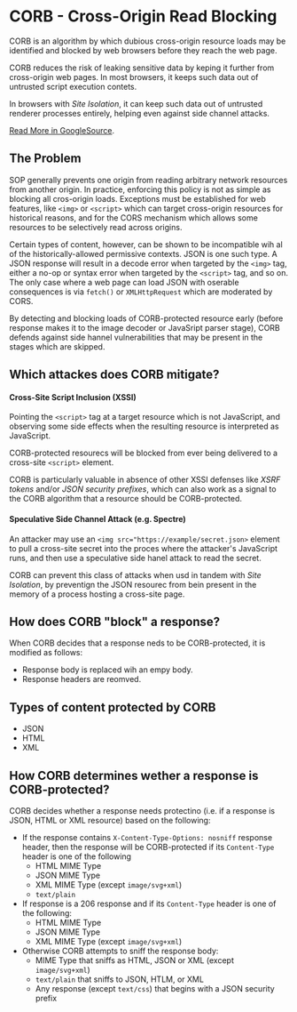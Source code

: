 # CORB - Cross-Origin Read Blocking

CORB is an algorithm by which dubious cross-origin resource loads may be identified and blocked by web browsers before they reach the web page.

CORB reduces the risk of leaking sensitive data by keping it further from cross-origin web pages. In most browsers, it keeps such data out of untrusted script execution contets.

In browsers with _Site Isolation_, it can keep such data out of untrusted renderer processes entirely, helping even against side channel attacks.

[Read More in GoogleSource](https://chromium.googlesource.com/chromium/src/+/master/services/network/cross_origin_read_blocking_explainer.md).

## The Problem

SOP generally prevents one origin from reading arbitrary network resources from another origin. In practice, enforcing this policy is not as simple as blocking all cros-origin loads. Exceptions must be established for web features, like `<img>` or `<script>` which can target cross-origin resources for historical reasons, and for the CORS mechanism which allows some resources to be selectively read across origins.

Certain types of content, however, can be shown to be incompatible wih al of the historically-allowed permissive contexts. JSON is one such type. A JSON response will result in a decode error when targeted by the `<img>` tag, either a no-op or syntax error when targeted by the `<script>` tag, and so on. The only case where a web page can load JSON with oserable consequences is via `fetch()` or `XMLHttpRequest` which are moderated by CORS.

By detecting and blocking loads of CORB-protected resource early (before response makes it to the image decoder or JavaSript parser stage), CORB defends against side hannel vulnerabilities that may be present in the stages which are skipped.

## Which attackes does CORB mitigate?

#### Cross-Site Script Inclusion (XSSI)

Pointing the `<script>` tag at a target resource which is not JavaScript, and observing some side effects when the resulting resource is interpreted as JavaScript.

CORB-protected resourecs will be blocked from ever being delivered to a cross-site `<script>` element.

CORB is particularly valuable in absence of other XSSI defenses like _XSRF tokens_ and/or _JSON security prefixes_, which can also work as a signal to the CORB algorithm that a resource should be CORB-protected.

#### Speculative Side Channel Attack (e.g. Spectre)

An attacker may use an `<img src="https://example/secret.json>` element to pull a cross-site secret into the proces where the attacker's JavaScript runs, and then use a speculative side hanel attack to read the secret.

CORB can prevent this class of attacks when usd in tandem with _Site Isolation_, by preventign the JSON resourec from bein present in the memory of a process hosting a cross-site page.

## How does CORB "block" a response?

When CORB decides that a response neds to be CORB-protected, it is modified as follows:

* Response body is replaced wih an empy body.
* Response headers are reomved.

## Types of content protected by CORB

* JSON
* HTML
* XML

## How CORB determines wether a response is CORB-protected?

CORB decides whether a response needs protectino (i.e. if a response is JSON, HTML or XML resource) based on the following:

* If the response contains `X-Content-Type-Options: nosniff` response header, then the response will be CORB-protected if its `Content-Type` header is one of the following
  * HTML MIME Type
  * JSON MIME Type
  * XML MIME Type (except `image/svg+xml`)
  * `text/plain`
* If response is a 206 response and if its `Content-Type` header is one of the following:
  * HTML MIME Type
  * JSON MIME Type
  * XML MIME Type (except `image/svg+xml`)
* Otherwise CORB attempts to sniff the response body:
  * MIME Type that sniffs as HTML, JSON or XML (except `image/svg+xml`)
  * `text/plain` that sniffs to JSON, HTLM, or XML
  * Any response (except `text/css`) that begins with a JSON security prefix